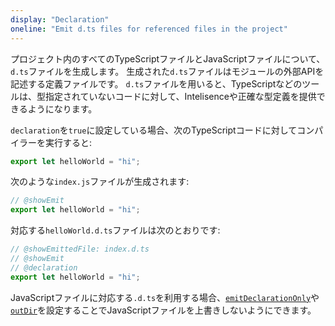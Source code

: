 ```yaml
---
display: "Declaration"
oneline: "Emit d.ts files for referenced files in the project"
---
```


プロジェクト内のすべてのTypeScriptファイルとJavaScriptファイルについて、`d.ts`ファイルを生成します。
生成された`d.ts`ファイルはモジュールの外部APIを記述する定義ファイルです。
`d.ts`ファイルを用いると、TypeScriptなどのツールは、型指定されていないコードに対して、Intelisenceや正確な型定義を提供できるようになります。

`declaration`を`true`に設定している場合、次のTypeScriptコードに対してコンパイラーを実行すると:

```ts twoslash
export let helloWorld = "hi";
```

次のような`index.js`ファイルが生成されます:

```ts twoslash
// @showEmit
export let helloWorld = "hi";
```

対応する`helloWorld.d.ts`ファイルは次のとおりです:

```ts twoslash
// @showEmittedFile: index.d.ts
// @showEmit
// @declaration
export let helloWorld = "hi";
```

JavaScriptファイルに対応する`.d.ts`を利用する場合、[`emitDeclarationOnly`](#emitDeclarationOnly)や[`outDir`](#outDir)を設定することでJavaScriptファイルを上書きしないようにできます。

